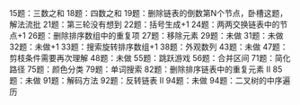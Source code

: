 15题：三数之和
18题：四数之和
19题：删除链表的倒数第N个节点，卧槽这题，解法流批
21题：第三轮没有想到
22题：括号生成+1
24题：两两交换链表中的节点+1
26题：删除排序数组中的重复项
27题：移除元素
29题：未做
31题：未做
32题：未做+1
33题：搜索旋转排序数组+1
38题：外观数列
43题：未做
47题：剪枝条件需要再次理解
48题：未做
55题：跳跃游戏
56题：合并区间
71题：简化路径
75题：颜色分类
79题：单词搜索
82题：删除排序链表中的重复元素 II
85题：未做
91题：解码方法
92题：反转链表 II
94题：未做
94题：二叉树的中序遍历